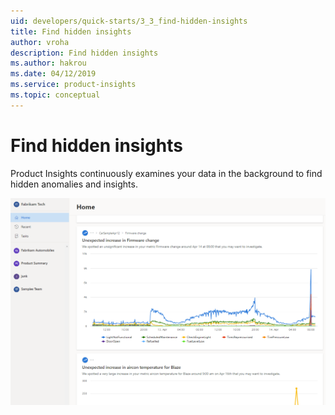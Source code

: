```yaml
---
uid: developers/quick-starts/3_3_find-hidden-insights
title: Find hidden insights
author: vroha
description: Find hidden insights
ms.author: hakrou
ms.date: 04/12/2019
ms.service: product-insights
ms.topic: conceptual
---
```

# Find hidden insights

Product Insights continuously examines your data in the background to find hidden anomalies and insights.

![Insight](../images/quick-starts/3-anomaly.png)
